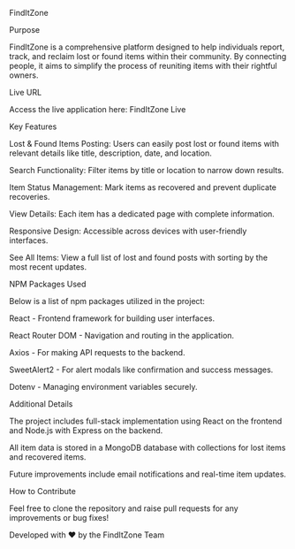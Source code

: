 FindItZone

Purpose

FindItZone is a comprehensive platform designed to help individuals report, track, and reclaim lost or found items within their community. By connecting people, it aims to simplify the process of reuniting items with their rightful owners.

Live URL

Access the live application here: FindItZone Live

Key Features

Lost & Found Items Posting: Users can easily post lost or found items with relevant details like title, description, date, and location.

Search Functionality: Filter items by title or location to narrow down results.

Item Status Management: Mark items as recovered and prevent duplicate recoveries.

View Details: Each item has a dedicated page with complete information.

Responsive Design: Accessible across devices with user-friendly interfaces.

See All Items: View a full list of lost and found posts with sorting by the most recent updates.

NPM Packages Used

Below is a list of npm packages utilized in the project:

React - Frontend framework for building user interfaces.

React Router DOM - Navigation and routing in the application.

Axios - For making API requests to the backend.

SweetAlert2 - For alert modals like confirmation and success messages.

Dotenv - Managing environment variables securely.

Additional Details

The project includes full-stack implementation using React on the frontend and Node.js with Express on the backend.

All item data is stored in a MongoDB database with collections for lost items and recovered items.

Future improvements include email notifications and real-time item updates.

How to Contribute

Feel free to clone the repository and raise pull requests for any improvements or bug fixes!

Developed with ❤️ by the FindItZone Team
